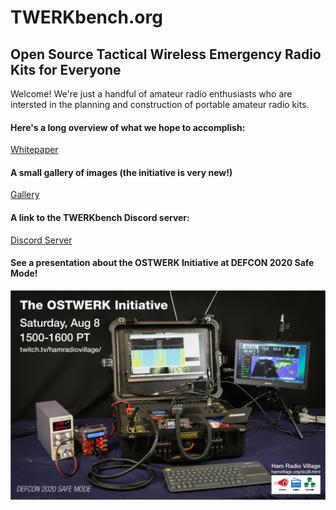 
# TWERKbench.org

## Open Source Tactical Wireless Emergency Radio Kits for Everyone

Welcome! We're just a handful of amateur radio enthusiasts who are intersted in the planning and construction of portable amateur radio kits.

#### Here's a long overview of what we hope to accomplish:

[Whitepaper](https://drive.google.com/file/d/1gdGEZOfxyZXp93f904cmVDvobUkqpY-R/view?usp=sharing)

#### A small gallery of images (the initiative is very new!)

[Gallery](gallery/index.md)

#### A link to the TWERKbench Discord server:

[Discord Server](https://discord.com/invite/7uPH6Aw)

#### See a presentation about the OSTWERK Initiative at DEFCON 2020 Safe Mode!

![promo image](images/promo1.jpg)
